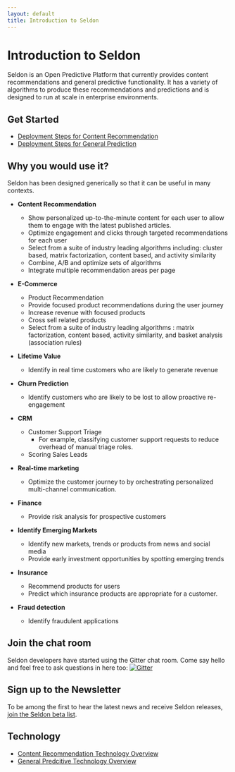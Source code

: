 ```yaml
---
layout: default
title: Introduction to Seldon
---
```


# Introduction to Seldon

Seldon is an Open Predictive Platform that currently provides content recommendations and general predictive functionality. It has a variety of algorithms to produce these recommendations and predictions and is designed to run at scale in enterprise environments.

## Get Started

 * [Deployment Steps for Content Recommendation](deploying-steps.html)
 * [Deployment Steps for General Prediction](prediction-deployment.html)

## Why you would use it?

Seldon has been designed generically so that it can be useful in many contexts. 

 * **Content Recommendation**
    * Show personalized up-to-the-minute content for each user to allow them to engage with the latest published articles.
    * Optimize engagement and clicks through targeted recommendations for each user
    * Select from a suite of industry leading algorithms including: cluster based, matrix factorization, content based, and activity similarity
    * Combine, A/B and optimize sets of algorithms
    * Integrate multiple recommendation areas per page

 * **E-Commerce**
    * Product Recommendation
    * Provide focused product recommendations during the user journey
    * Increase revenue with focused products
    * Cross sell related products
    * Select from a suite of industry leading algorithms : matrix factorization, content based, activity similarity, and basket analysis (association rules)

 * **Lifetime Value**
    * Identify in real time customers who are likely to generate revenue

 * **Churn Prediction**
    * Identify customers who are likely to be lost to allow proactive re-engagement

 * **CRM**
    * Customer Support Triage
         * For example, classifying customer support requests to reduce overhead of manual triage roles.
    * Scoring Sales Leads

 * **Real-time marketing**
     * Optimize the customer journey to by orchestrating personalized multi-channel communication.

  * **Finance**
     * Provide risk analysis for prospective customers

 * **Identify Emerging Markets**
     * Identify new markets, trends or products from news and social media
     * Provide early investment opportunities by spotting emerging trends

 * **Insurance**
     * Recommend products for users
     * Predict which insurance products are appropriate for a customer.

 * **Fraud detection**
     * Identify fraudulent applications

## Join the chat room
Seldon developers have started using the Gitter chat room. Come say hello and feel free to ask questions in here too:
[![Gitter](https://badges.gitter.im/Join%20Chat.svg)](https://gitter.im/SeldonIO/seldon-server?utm_source=badge&utm_medium=badge&utm_campaign=pr-badge)

## Sign up to the Newsletter
To be among the first to hear the latest news and receive Seldon releases, [join the Seldon beta list](http://eepurl.com/6X6n1).

## Technology

* [Content Recommendation Technology Overview](content-recommendation-tech.html)
* [General Predcitive Technology Overview](prediction-overview.html)